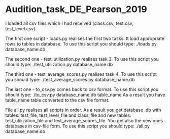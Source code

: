 # Audition_task_DE_Pearson_2019

I loaded all csv files which I had received (class.csv, test.csv, test_level.csv).

The first one script - loads.py realises the first two tasks. It load appropriate rows to tables in database.
To use this script you should type: ./loads.py database_name.db

The second one - test_utilization.py realises task 3. 
To use this script you should type: ./test_utilization.py database_name.db

The third one - test_average_scores.py realises task 4. 
To use this script you should type: ./test_average_scores.py database_name.db

The last one - to_csv.py comes back to csv format.
To use this script you should type: ./to_csv.py database_name.db table_name
As a result you have table_name table converted to the csv file format.

File all.py realises all scripts in order. As a result you get database .db with tables: test_file, test_level_file and class_file and new tables: test_utilization_file and test_average_scores_file. You get also the new ones databases in csv-file form.
To use this script you should type: ./all.py database_name.db
